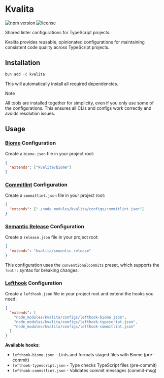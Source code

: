 # Kvalita

[![npm version](https://img.shields.io/npm/v/kvalita.svg)](https://www.npmjs.com/package/kvalita)
[![license](https://img.shields.io/npm/l/kvalita.svg)](https://github.com/macieklamberski/kvalita/blob/main/LICENSE)

Shared linter configurations for TypeScript projects.

Kvalita provides reusable, opinionated configurations for maintaining consistent code quality across TypeScript projects.

## Installation

```bash
bun add -d kvalita
```

This will automatically install all required dependencies.

> [!NOTE]
> All tools are installed together for simplicity, even if you only use some of the configurations. This ensures all CLIs and configs work correctly and avoids resolution issues.

## Usage

### [Biome](https://github.com/biomejs/biome) Configuration

Create a `biome.json` file in your project root:

```json
{
  "extends": ["kvalita/biome"]
}
```

### [Commitlint](https://github.com/conventional-changelog/commitlint) Configuration

Create a `commitlint.json` file in your project root:

```json
{
  "extends": ["./node_modules/kvalita/configs/commitlint.json"]
}
```

### [Semantic Release](https://github.com/semantic-release/semantic-release) Configuration

Create a `release.json` file in your project root:

```json
{
  "extends": "kvalita/semantic-release"
}
```

This configuration uses the `conventionalcommits` preset, which supports the `feat!:` syntax for breaking changes.

### [Lefthook](https://github.com/evilmartians/lefthook) Configuration

Create a `lefthook.json` file in your project root and extend the hooks you need:

```json
{
  "extends": [
    "node_modules/kvalita/configs/lefthook-biome.json",
    "node_modules/kvalita/configs/lefthook-typescript.json",
    "node_modules/kvalita/configs/lefthook-commitlint.json"
  ]
}
```

**Available hooks:**
- `lefthook-biome.json` - Lints and formats staged files with Biome (pre-commit)
- `lefthook-typescript.json` - Type checks TypeScript files (pre-commit)
- `lefthook-commitlint.json` - Validates commit messages (commit-msg)
